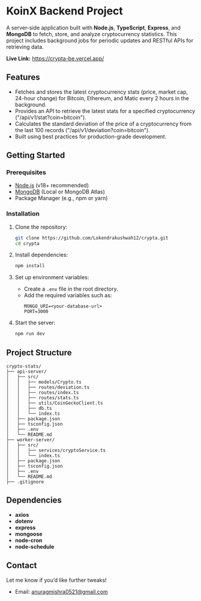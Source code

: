 # KoinX Backend Project

A server-side application built with **Node.js**, **TypeScript**, **Express**, and **MongoDB** to fetch, store, and analyze cryptocurrency statistics. This project includes background jobs for periodic updates and RESTful APIs for retrieving data.

**Live Link:** https://crypta-be.vercel.app/

## Features

- Fetches and stores the latest cryptocurrency stats (price, market cap, 24-hour change) for Bitcoin, Ethereum, and Matic every 2 hours in the background.
- Provides an API to retrieve the latest stats for a specified cryptocurrency ("/api/v1/stat?coin=bitcoin").
- Calculates the standard deviation of the price of a cryptocurrency from the last 100 records ("/api/v1/deviation?coin=bitcoin").
- Built using best practices for production-grade development.

## Getting Started

### Prerequisites

- [Node.js](https://nodejs.org/) (v18+ recommended)
- [MongoDB](https://www.mongodb.com/) (Local or MongoDB Atlas)
- Package Manager (e.g., npm or yarn)

### Installation

1. Clone the repository:

   ```bash
   git clone https://github.com/Lokendrakushwah12/crypta.git
   cd crypta
   ```

2. Install dependencies:

   ```bash
   npm install
   ```

3. Set up environment variables:

   - Create a `.env` file in the root directory.
   - Add the required variables such as:
     ```env
     MONGO_URI=<your-database-url>
     PORT=3000
     ```

4. Start the server:

   ```bash
   npm run dev
   ```

## Project Structure

```
crypto-stats/
├── api-server/
│   ├── src/
│   │   ├── models/Crypto.ts
│   │   ├── routes/deviation.ts
│   │   ├── routes/index.ts
│   │   ├── routes/stats.ts
│   │   ├── utils/CoinGeckoClient.ts
│   │   ├── db.ts
│   │   └── index.ts
│   ├── package.json
│   ├── tsconfig.json
│   ├── .env
│   └── README.md
├── worker-server/
│   ├── src/
│   │   ├── services/cryptoService.ts
│   │   └── index.ts
│   ├── package.json
│   ├── tsconfig.json
│   ├── .env
│   └── README.md
├── .gitignore
```

## Dependencies

- **axios**
- **dotenv**
- **express**
- **mongoose**
- **node-cron**
- **node-schedule**

## Contact

Let me know if you’d like further tweaks!

- Email: anuragmishra0521@gmail.com